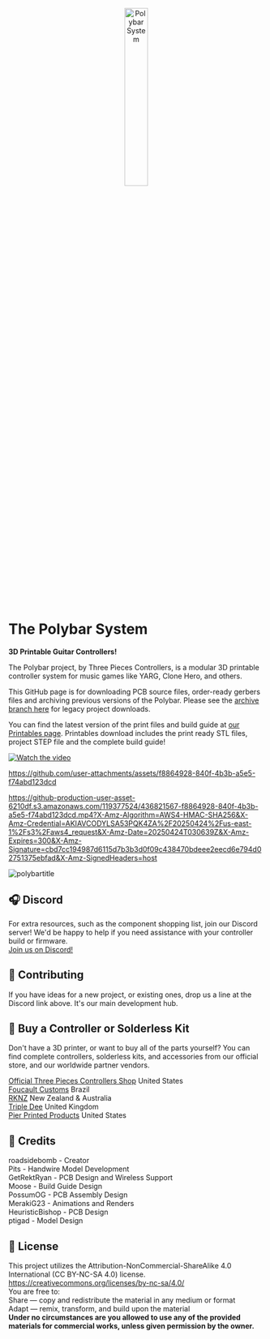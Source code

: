 <br/>
<div align="center">
<img src="https://i.imgur.com/tprsFqa.png" width="30%" alt="Polybar System">
</div>



# The Polybar System
**3D Printable Guitar Controllers!**

The Polybar project, by Three Pieces Controllers, is a modular 3D printable controller system for music games like YARG, Clone Hero, and others.

This GitHub page is for downloading PCB source files, order-ready gerbers files and archiving previous versions of the Polybar.
Please see the [archive branch here](https://github.com/roadsidebomb/Polybar-System/tree/archive) for legacy project downloads.
  
You can find the latest version of the print files and build guide at [our Printables page](https://www.printables.com/model/277183-polybar-system-3d-printed-guitar-controllers). Printables download includes the print ready STL files, project STEP file and the complete build guide!

[![Watch the video](https://github.com/user-attachments/assets/ef21e8b6-d7fc-4c0b-a8a9-ca4733a8a931)](https://github-production-user-asset-6210df.s3.amazonaws.com/119377524/436821567-f8864928-840f-4b3b-a5e5-f74abd123dcd.mp4?X-Amz-Algorithm=AWS4-HMAC-SHA256&X-Amz-Credential=AKIAVCODYLSA53PQK4ZA%2F20250424%2Fus-east-1%2Fs3%2Faws4_request&X-Amz-Date=20250424T030639Z&X-Amz-Expires=300&X-Amz-Signature=cbd7cc194987d6115d7b3b3d0f09c438470bdeee2eecd6e794d02751375ebfad&X-Amz-SignedHeaders=host)


https://github.com/user-attachments/assets/f8864928-840f-4b3b-a5e5-f74abd123dcd

https://github-production-user-asset-6210df.s3.amazonaws.com/119377524/436821567-f8864928-840f-4b3b-a5e5-f74abd123dcd.mp4?X-Amz-Algorithm=AWS4-HMAC-SHA256&X-Amz-Credential=AKIAVCODYLSA53PQK4ZA%2F20250424%2Fus-east-1%2Fs3%2Faws4_request&X-Amz-Date=20250424T030639Z&X-Amz-Expires=300&X-Amz-Signature=cbd7cc194987d6115d7b3b3d0f09c438470bdeee2eecd6e794d02751375ebfad&X-Amz-SignedHeaders=host

![polybartitle](https://github.com/user-attachments/assets/ef21e8b6-d7fc-4c0b-a8a9-ca4733a8a931)


## 🎧 Discord 

For extra resources, such as the component shopping list, join our Discord server! We'd be happy to help if you need assistance with your controller build or firmware.<br/>
[Join us on Discord!](https://discord.gg/2qrFx3mJ9F)

## 🔨 Contributing

If you have ideas for a new project, or existing ones, drop us a line at the Discord link above. It's our main development hub.

## 💸 Buy a Controller or Solderless Kit

Don't have a 3D printer, or want to buy all of the parts yourself?
You can find complete controllers, solderless kits, and accessories from our official store, and our worldwide partner vendors.

[Official Three Pieces Controllers Shop](https://threepieces.net/) United States<br/>
[Foucault Customs](https://foucaultcustoms.com.br/) Brazil<br /> 
[RKNZ](https://rknz.nz/ ) New Zealand & Australia<br /> 
[Triple Dee](https://tripledee.co.uk/) United Kingdom<br /> 
[Pier Printed Products](https://pierprintedproducts.myshopify.com/) United States<br /> 

## 🪪 Credits

roadsidebomb - Creator<br /> 
Pits - Handwire Model Development<br /> 
GetRektRyan - PCB Design and Wireless Support<br /> 
Moose - Build Guide Design<br /> 
PossumOG - PCB Assembly Design<br /> 
MerakiG23 - Animations and Renders<br /> 
HeuristicBishop - PCB Design<br /> 
ptigad - Model Design<br /> 

## 💎 License

This project utilizes the Attribution-NonCommercial-ShareAlike 4.0 International (CC BY-NC-SA 4.0) license.<br /> 
https://creativecommons.org/licenses/by-nc-sa/4.0/<br /> 
You are free to:<br /> 
Share — copy and redistribute the material in any medium or format<br /> 
Adapt — remix, transform, and build upon the material<br /> 
**Under no circumstances are you allowed to use any of the provided materials for commercial works, unless given permission by the owner.**
